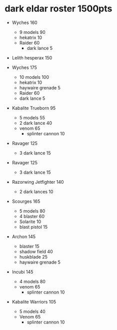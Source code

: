 # dark eldar roster 1500pts
* Wyches 160
  - 9 models 90
  - hekatrix 10
  - Raider 60
    + dark lance 5

* Lelith hesperax 150

* Wyches 175
  - 10 models 100
  - hekatrix 10
  - haywaire grenade 5
  - Raider 60
  + dark lance 5

* Kabalite Trueborn 95
  - 5 models 55
  - 2 dark lance 40
  - venom 65
    + splinter cannon 10

* Ravager 125
  - 3 dark lance 15

* Ravager 125
  - 3 dark lance 15

* Razorwing Jetfighter 140
  - 2 dark lances 10

* Scourges 165
  - 5 models 80
  - 4 blaster 60
  - Solarite 10
  - blast pistol 15

* Archon 145
  - blaster 15
  - shadow field 40
  - huskblade 25
  - haywaire grenade 5

* Incubi 145
  - 4 models 80
  - venom 65
    + splinter cannon 10

* Kabalite Warriors 105
  - 5 models 40
  - Venom 65
    + splinter cannon 10

